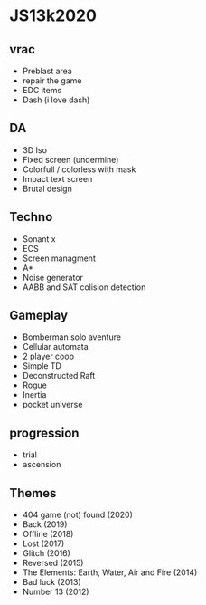 # JS13k2020

## vrac

- Preblast area
- repair the game
- EDC items
- Dash (i love dash)

## DA

- 3D Iso
- Fixed screen (undermine)
- Colorfull / colorless with mask
- Impact text screen
- Brutal design 

## Techno

- Sonant x
- ECS
- Screen managment
- A*
- Noise generator
- AABB and SAT colision detection

## Gameplay

- Bomberman solo aventure
- Cellular automata
- 2 player coop
- Simple TD
- Deconstructed Raft
- Rogue
- Inertia
- pocket universe

## progression 

- trial
- ascension 


## Themes

- 404 game (not) found (2020)
- Back (2019)
- Offline (2018)
- Lost (2017)
- Glitch (2016)
- Reversed (2015)
- The Elements: Earth, Water, Air and Fire (2014)
- Bad luck (2013)
- Number 13 (2012)





